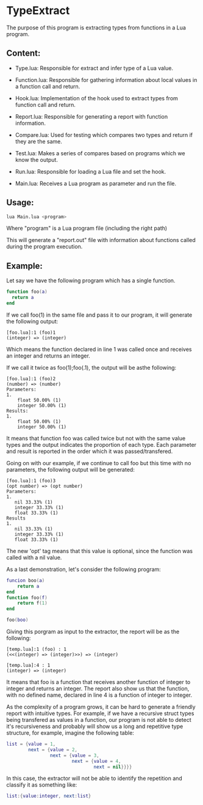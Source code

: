 # TypeExtract

The purpose of this program is extracting types from functions in a Lua program.

## Content:

* Type.lua: Responsible for extract and infer type of a Lua value.

* Function.lua: Responsible for gathering information about local values in a function call and return.

* Hook.lua: Implementation of the hook used to extract types from function call and return.

* Report.lua: Responsible for generating a report with function information.

* Compare.lua: Used for testing which compares two types and return if they are the same.

* Test.lua: Makes a series of compares based on programs which we know the output.

* Run.lua: Responsible for loading a Lua file and set the hook.

* Main.lua: Receives a Lua program as parameter and run the file.

## Usage:

```bash
lua Main.lua <program>
```

Where "program" is a Lua program file (including the right path)
  
This will generate a "report.out" file with information about functions called during the program execution.

## Example:

Let say we have the following program which has a single function.
  
```lua
function foo(a)
  return a
end
```

If we call foo(1) in the same file and pass it to our program, it will generate the following output:
  
```
[foo.lua]:1 (foo)1
(integer) => (integer)
```

Which means the function declared in line 1 was called once and receives an integer and returns an integer.
  
If we call it twice as foo(1);foo(.1), the output will be asthe following:
  
```
[foo.lua]:1 (foo)2
(number) => (number)
Parameters:
1.
    float 50.00% (1)
    integer 50.00% (1)
Results:
1.
    float 50.00% (1)
    integer 50.00% (1)
```

It means that function foo was called twice but not with the same value types and the output indicates the proportion of each type. Each parameter and result is reported in the order which it was passed/transfered.

Going on with our example, if we continue to call foo but this time with no parameters, the following output will be generated:
  
 ```
[foo.lua]:1 (foo)3
(opt number) => (opt number)
Parameters:
1.
    nil 33.33% (1)
    integer 33.33% (1)
    float 33.33% (1)
Results
1.
    nil 33.33% (1)
    integer 33.33% (1)
    float 33.33% (1)
```

The new 'opt' tag means that this value is optional, since the function was called with a nil value. 

As a last demonstration, let's consider the following program:

```lua
funcion boo(a)
    return a
end
function foo(f)
    return f(1)
end

foo(boo)
```

Giving this porgram as input to the extractor, the report will be as the following:

```
[temp.lua]:1 (foo) : 1
(<<(integer) => (integer)>>) => (integer)

[temp.lua]:4 : 1
(integer) => (integer)
```

It means that foo is a function that receives another function of integer to integer and returns an integer. The report also show us that the function, with no defined name, declared in line 4 is a function of integer to integer.

As the complexity of a program grows, it can be hard to generate a friendly report with intuitive types. For example, if we have a recursive struct types being transfered as values in a function, our program is not able to detect it's recursiveness and probably will show us a long and repetitive type structure, for example, imagine the following table:
  
  ```lua
  list = {value = 1,
          next = {value = 2,
                  next = {value = 3,
                          next = {value = 4,
                                  next = nil}}}}
```

In this case, the extractor will not be able to identify the repetition
and classify it as something like:

```lua
list:{value:integer, next:list} 
```
